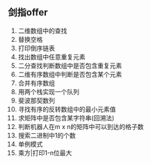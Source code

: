 ## 剑指offer
1. 二维数组中的查找
2. 替换空格
3. 打印倒序链表
4. 找出数组中任意重复元素
5. 二分查找判断数组中是否包含重复元素
6. 二维有序数组中判断是否包含某个元素
7. 合并有序数组
8. 用两个栈实现一个队列
9. 斐波那契数列
10. 寻找有序的反转数组中的最小元素值
11. 求矩阵中是否包含某字符串(回溯法)
12. 判断机器人在m x n的矩阵中可以到达的格子数
13. 搜索二进制中1的个数
14. 单例模式
15. 乘方|打印1-n位最大